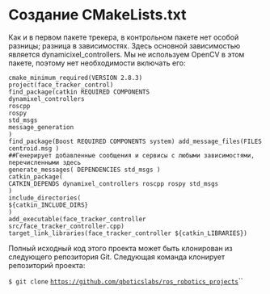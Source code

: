 # Создание CMakeLists.txt

Как и в первом пакете трекера, в контрольном пакете нет особой разницы; разница в зависимостях. Здесь основной зависимостью является dynamicixel\_controllers. Мы не используем OpenCV в этом пакете, поэтому нет необходимости включать его:

```text
cmake_minimum_required(VERSION 2.8.3)
project(face_tracker_control) 
find_package(catkin REQUIRED COMPONENTS
dynamixel_controllers 
roscpp
rospy 
std_msgs
message_generation
)
find_package(Boost REQUIRED COMPONENTS system) add_message_files(FILES centroid.msg )
##Генерирует добавленные сообщения и сервисы с любыми зависимостями, перечисленными здесь
generate_messages( DEPENDENCIES std_msgs )
catkin_package(
CATKIN_DEPENDS dynamixel_controllers roscpp rospy std_msgs
)
include_directories(
${catkin_INCLUDE_DIRS}
)
add_executable(face_tracker_controller src/face_tracker_controller.cpp) target_link_libraries(face_tracker_controller ${catkin_LIBRARIES})
```

Полный исходный код этого проекта может быть клонирован из следующего репозитория Git. Следующая команда клонирует репозиторий проекта:

`$ git clone` [`https://github.com/qboticslabs/ros_robotics_projects`](https://github.com/qboticslabs/ros_robotics_projects)\`\`

